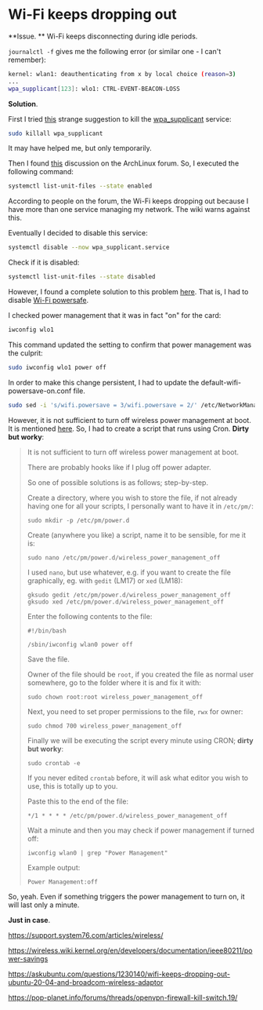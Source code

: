 # Wi-Fi keeps dropping out

**Issue. ** Wi-Fi keeps disconnecting during idle periods.

`journalctl -f` gives me the following error (or similar one - I can't remember):

```bash
kernel: wlan1: deauthenticating from x by local choice (reason=3)
...
wpa_supplicant[123]: wlo1: CTRL-EVENT-BEACON-LOSS
```

**Solution**.

First I tried [this](https://askubuntu.com/questions/554584/kernel-wlan0-deauthenticating-from-x-by-local-choice-reason-3) strange suggestion to kill the [wpa_supplicant](https://wiki.archlinux.org/index.php/wpa_supplicant) service:

```bash
sudo killall wpa_supplicant
```

It may have helped me, but only temporarily.

Then I found [this](https://bbs.archlinux.org/viewtopic.php?id=226251) discussion on the ArchLinux forum. So, I executed the following command:

```bash
systemctl list-unit-files --state enabled
```

According to people on the forum, the Wi-Fi keeps dropping out because I have more than one service managing my network. The wiki warns against this.

Eventually I decided to disable this service:

```bash
systemctl disable --now wpa_supplicant.service
```

Check if it is disabled:

```bash
systemctl list-unit-files --state disabled
```

However, I found a complete solution to this problem [here](https://ubuntuforums.org/showthread.php?t=2441872). That is, I had to disable [Wi-Fi powersafe](https://core.docs.ubuntu.com/en/stacks/network/network-manager/docs/reference/snap-configuration/wifi-powersave).


I checked power management that it was in fact "on" for the card:

```bash
iwconfig wlo1
```


This command updated the setting to confirm that power management was the culprit:

```bash
sudo iwconfig wlo1 power off
```

In order to make this change persistent, I had to update the default-wifi-powersave-on.conf file.

```bash
sudo sed -i 's/wifi.powersave = 3/wifi.powersave = 2/' /etc/NetworkManager/conf.d/default-wifi-powersave-on.conf
```

However, it is not sufficient to turn off wireless power management at boot. It is mentioned [here](https://unix.stackexchange.com/questions/269661/how-to-turn-off-wireless-power-management-permanently). So, I had to create a script that runs using Cron. **Dirty but worky**:

> It is not sufficient to turn off wireless power management at boot.
>
> There are probably hooks like if I plug off power adapter.
>
> So one of possible solutions is as follows; step-by-step.
>
> Create a directory, where you wish to store the file, if not already having one for all your scripts, I personally want to have it in `/etc/pm/`:
>
> ```
> sudo mkdir -p /etc/pm/power.d
> ```
>
> Create (anywhere you like) a script, name it to be sensible, for me it is:
>
> ```
> sudo nano /etc/pm/power.d/wireless_power_management_off
> ```
>
> I used `nano`, but use whatever, e.g. if you want to create the file graphically, eg. with `gedit` (LM17) or `xed` (LM18):
>
> ```
> gksudo gedit /etc/pm/power.d/wireless_power_management_off
> gksudo xed /etc/pm/power.d/wireless_power_management_off
> ```
>
> Enter the following contents to the file:
>
> ```
> #!/bin/bash
> 
> /sbin/iwconfig wlan0 power off
> ```
>
> Save the file.
>
> Owner of the file should be `root`, if you created the file as normal user somewhere, go to the folder where it is and fix it with:
>
> ```
> sudo chown root:root wireless_power_management_off
> ```
>
> Next, you need to set proper permissions to the file, `rwx` for owner:
>
> ```
> sudo chmod 700 wireless_power_management_off
> ```
>
> Finally we will be executing the script every minute using CRON; **dirty but worky**:
>
> ```
> sudo crontab -e
> ```
>
> If you never edited `crontab` before, it will ask what editor you wish to use, this is totally up to you.
>
> Paste this to the end of the file:
>
> ```
> */1 * * * * /etc/pm/power.d/wireless_power_management_off
> ```
>
> Wait a minute and then you may check if power management if turned off:
>
> ```
> iwconfig wlan0 | grep "Power Management"
> ```
>
> Example output:
>
> ```
> Power Management:off
> ```

So, yeah. Even if something triggers the power management to turn on, it will last only a minute.

**Just in case**.

https://support.system76.com/articles/wireless/

https://wireless.wiki.kernel.org/en/developers/documentation/ieee80211/power-savings

https://askubuntu.com/questions/1230140/wifi-keeps-dropping-out-ubuntu-20-04-and-broadcom-wireless-adaptor

https://pop-planet.info/forums/threads/openvpn-firewall-kill-switch.19/